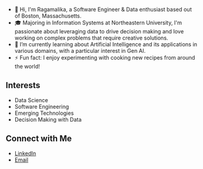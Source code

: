 - 👋 Hi, I'm Ragamalika, a Software Engineer & Data enthusiast based out of Boston, Massachusetts.
- 🎓 Majoring in Information Systems at Northeastern University, I'm passionate about leveraging data to drive decision making and love working on complex problems that require creative solutions.
- 🌱 I’m currently learning about Artificial Intelligence and its applications in various domains, with a particular interest in Gen AI.
- ⚡ Fun fact: I enjoy experimenting with cooking new recipes from around the world!
  
## Interests
- Data Science
- Software Engineering
- Emerging Technologies
- Decision Making with Data

## Connect with Me  
- [LinkedIn](https://www.linkedin.com/in/ragamalikak/)
- [Email](mailto:karumuri.r@northeastern.edu)



